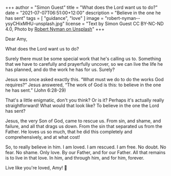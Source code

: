 +++
author = "Simon Guest"
title = "What does the Lord want us to do?"
date = "2021-07-07T06:51:00+12:00"
description = "Believe in the one he has sent"
tags = [ "guidance", "love" ]
image = "robert-nyman--ysyCHixMHU-unsplash.jpg"
license = "Text by Simon Guest CC BY-NC-ND 4.0, Photo by [Robert Nyman on Unsplash](https://unsplash.com/photos/-ysyCHixMHU)"
+++

Dear Amy,

What does the Lord want us to do?

Surely there must be some special work that he's calling us to. Something that we have to carefully and prayerfully uncover, so we can live the life he has planned, and do the work he has for us. Surely?

Jesus was once asked exactly this. “What must we do to do the works God requires?”  Jesus answered, “The work of God is this: to believe in the one he has sent.” (John 6:28-29)

That's a little enigmatic, don't you think? Or is it? Perhaps it's actually really straightforward! What would that look like? To believe in the one the Lord has sent?

Jesus, the very Son of God, came to rescue us. From sin, and shame, and failure, and all that drags us down. From the sin that separated us from the Father. He loves us so much, that he did this completely and comprehensively, and at what cost!

So, to really believe in him.  I am loved. I am rescued. I am free. No doubt. No fear. No shame. Only love. By our Father, and for our Father.  All that remains is to live in that love. In him, and through him, and for him, forever.

Live like you're loved, Amy! 🙏
